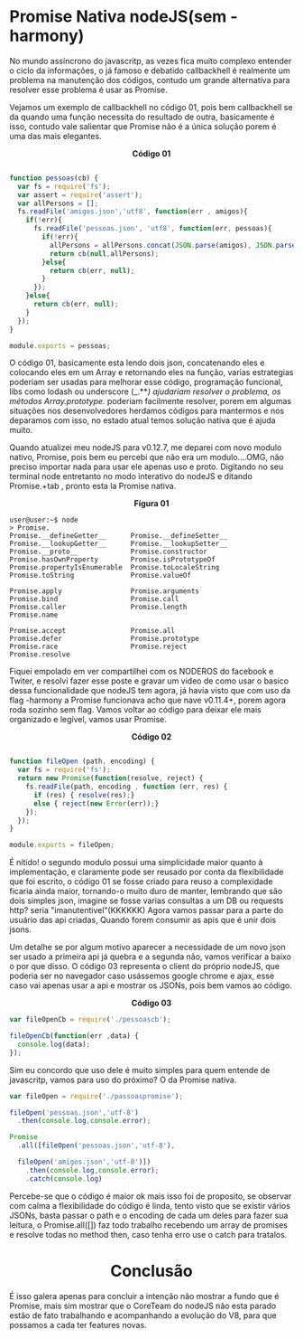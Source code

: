 ﻿# Promise Nativa nodeJS(sem -harmony)

No mundo assíncrono do javascritp, as vezes fica muito complexo entender o ciclo da informações,  o já famoso e debatido callbackhell é realmente um problema na manutenção dos códigos, contudo um grande alternativa para resolver esse problema é usar as Promise.

Vejamos um exemplo de callbackhell no código 01, pois bem callbackhell se da quando uma função necessita do resultado de outra, basicamente é isso, contudo vale salientar que Promise não é a única solução porem é uma das mais elegantes.

<center> <strong> Código 01 </strong></center>

```js

function pessoas(cb) {
  var fs = require('fs');
  var assert = require('assert');
  var allPersons = [];
  fs.readFile('amigos.json','utf8', function(err , amigos){
    if(!err){
      fs.readFile('pessoas.json', 'utf8', function(err, pessoas){
        if(!err){
          allPersons = allPersons.concat(JSON.parse(amigos), JSON.parse(pessoas));
          return cb(null,allPersons);
        }else{
          return cb(err, null);
        }       
      });
    }else{ 
      return cb(err, null);
    }
  });
} 

module.exports = pessoas;

```

O código 01, basicamente esta lendo dois json, concatenando eles e colocando eles em um Array e retornando eles na função, varias estrategias poderiam ser usadas para melhorar esse código, programação funcional, libs como lodash ou underscore (_.***) ajudariam resolver o problema, os métodos Array.prototype.* poderiam facilmente resolver, porem em algumas situações nos desenvolvedores herdamos códigos para mantermos e nos deparamos com isso, no estado atual temos solução nativa que é ajuda muito.

Quando  atualizei meu nodeJS para v0.12.7, me deparei com novo modulo nativo, Promise, pois bem eu percebi que não era um modulo....OMG,  não preciso importar nada para usar ele apenas uso e proto. Digitando no seu terminal node entretanto no modo interativo do nodeJS e ditando Promise.+tab , pronto esta la Promise nativa.

<center> <strong> Fígura 01 </strong></center>

```
user@user:~$ node
> Promise.
Promise.__defineGetter__      Promise.__defineSetter__
Promise.__lookupGetter__      Promise.__lookupSetter__
Promise.__proto__             Promise.constructor
Promise.hasOwnProperty        Promise.isPrototypeOf
Promise.propertyIsEnumerable  Promise.toLocaleString
Promise.toString              Promise.valueOf

Promise.apply                 Promise.arguments
Promise.bind                  Promise.call
Promise.caller                Promise.length
Promise.name                  

Promise.accept                Promise.all
Promise.defer                 Promise.prototype
Promise.race                  Promise.reject
Promise.resolve

```
Fiquei empolado em ver compartilhei com os NODEROS do facebook e Twiter, e resolvi fazer esse poste e gravar um video de como usar o basico dessa funcionalidade que nodeJS tem agora, já havia visto que com uso da flag -harmony a Promise funcionava acho que nave v0.11.4+, porem agora roda sozinho sem flag. Vamos voltar ao código para deixar ele mais organizado e legível, vamos usar Promise.

<center> <strong> Código 02 </strong></center>

```js

function fileOpen (path, encoding) {
  var fs = require('fs');
  return new Promise(function(resolve, reject) {
    fs.readFile(path, encoding , function (err, res) {
      if (res) { resolve(res);}
      else { reject(new Error(err));}
    });
  });
}

module.exports = fileOpen;

```

É nítido! o segundo modulo possui uma simplicidade maior quanto à implementação, e claramente pode ser reusado por conta da flexibilidade que foi escrito,  o código 01 se fosse criado para reuso a complexidade ficaria ainda maior, tornando-o muito duro de manter, lembrando que são dois simples json, imagine se fosse varias consultas a um DB ou requests http? seria "imanutentivel"(KKKKKK) Agora vamos passar para a parte do usuário das api criadas, Quando forem consumir as apis que é unir dois jsons.

Um detalhe se por algum motivo aparecer a necessidade de um novo json ser usado a primeira api já quebra e a segunda não, vamos verificar a baixo o por que disso. O código 03 representa o client do próprio nodeJS, que poderia ser no navegador caso usássemos google chrome e ajax, esse caso vai apenas usar a api e mostrar os JSONs, pois bem vamos ao código.

<center> <strong> Código 03 </strong></center>

```js
var fileOpenCb = require('./pessoascb');

fileOpenCb(function(err ,data) {
  console.log(data);
});

```

Sim eu concordo que uso dele é muito simples para quem entende de javascritp, vamos para uso do próximo? O da Promise nativa.

```js
var fileOpen = require('./passoaspromise');

fileOpen('pessoas.json','utf-8')   
  .then(console.log,console.error);

Promise
  .all([fileOpen('pessoas.json','utf-8'),

  fileOpen('amigos.json','utf-8')])
    .then(console.log,console.error);
    .catch(console.log)

```
  Percebe-se que o código é maior ok mais isso foi de proposito, se observar com calma a flexibilidade do código é linda, tento visto que se existir vários JSONs, basta passar o path e o encoding de cada um deles para fazer sua leitura, o Promise.all([]) faz todo trabalho recebendo um array de promises e resolve todas no method then, caso tenha erro use o catch para tratalos.<center>  <h1>Conclusão</h1></center>É isso galera apenas para concluir a intenção não mostrar a fundo que é Promise, mais sim mostrar que o CoreTeam do nodeJS não esta parado estão de fato trabalhando e acompanhando a evolução do V8, para  que possamos a cada ter features novas.
